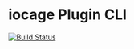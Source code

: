 # iocage Plugin CLI

[![Build Status](https://api.cirrus-ci.com/github/fnichol/iocage-plugin-cli.svg)](https://cirrus-ci.com/github/fnichol/iocage-plugin-cli)
